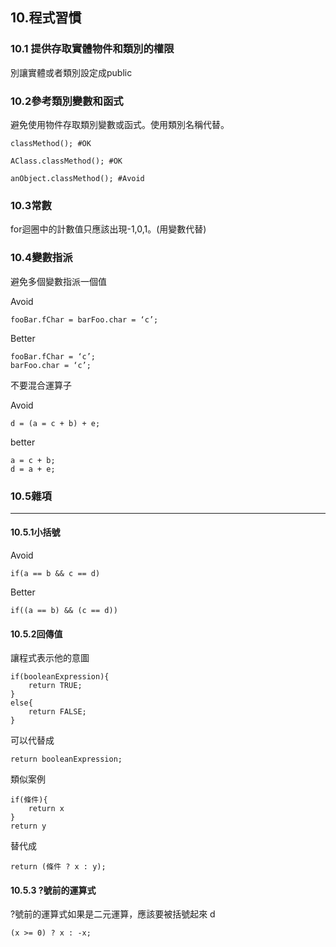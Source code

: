 ## 10.程式習慣 ##
### 10.1 提供存取實體物件和類別的權限 ###
別讓實體或者類別設定成public

### 10.2參考類別變數和函式 ###
避免使用物件存取類別變數或函式。使用類別名稱代替。

    classMethod(); #OK

    AClass.classMethod(); #OK

    anObject.classMethod(); #Avoid
### 10.3常數 ###
for迴圈中的計數值只應該出現-1,0,1。(用變數代替)
### 10.4變數指派 ###
避免多個變數指派一個值

Avoid

    fooBar.fChar = barFoo.char = ‘c’;
Better

    fooBar.fChar = ‘c’;
    barFoo.char = ‘c’;

不要混合運算子

Avoid

    d = (a = c + b) + e;

better

    a = c + b;
    d = a + e;

### 10.5雜項 ###
---
#### 10.5.1小括號 ####

Avoid

    if(a == b && c == d)

Better
	
	if((a == b) && (c == d))

#### 10.5.2回傳值 ####

讓程式表示他的意圖

    if(booleanExpression){
		return TRUE;
    }
    else{
		return FALSE;
    }

可以代替成

    return booleanExpression;

類似案例

    if(條件){
    	return x
    }
    return y

替代成
	
	return (條件 ? x : y);

#### 10.5.3 ?號前的運算式 ####
?號前的運算式如果是二元運算，應該要被括號起來
d

    (x >= 0) ? x : -x;

